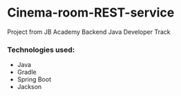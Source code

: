 # Cinema-room-REST-service
Project from JB Academy Backend Java Developer Track

### Technologies used:
- Java
- Gradle
- Spring Boot
- Jackson
